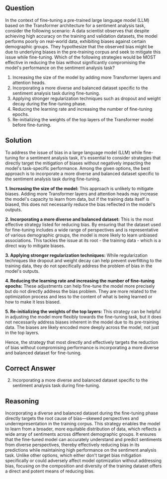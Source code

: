 ## Question
In the context of fine-tuning a pre-trained large language model (LLM) based on the Transformer architecture for a sentiment analysis task, consider the following scenario: A data scientist observes that despite achieving high accuracy on the training and validation datasets, the model performs poorly on real-world data, exhibiting biases against certain demographic groups. They hypothesize that the observed bias might be due to underlying biases in the pre-training corpus and seek to mitigate this issue while fine-tuning. Which of the following strategies would be MOST effective in reducing the bias without significantly compromising the model's performance on the sentiment analysis task?

1. Increasing the size of the model by adding more Transformer layers and attention heads.
2. Incorporating a more diverse and balanced dataset specific to the sentiment analysis task during fine-tuning.
3. Applying stronger regularization techniques such as dropout and weight decay during the fine-tuning phase.
4. Reducing the learning rate and increasing the number of fine-tuning epochs.
5. Re-initializing the weights of the top layers of the Transformer model before fine-tuning.

## Solution

To address the issue of bias in a large language model (LLM) while fine-tuning for a sentiment analysis task, it's essential to consider strategies that directly target the mitigation of biases without negatively impacting the model's task-specific performance. Among the given options, the best approach is to incorporate a more diverse and balanced dataset specific to the sentiment analysis task during fine-tuning.

**1. Increasing the size of the model:** This approach is unlikely to mitigate biases. Adding more Transformer layers and attention heads may increase the model's capacity to learn from data, but if the training data itself is biased, this does not necessarily reduce the bias reflected in the model's outputs.

**2. Incorporating a more diverse and balanced dataset:** This is the most effective strategy listed for reducing bias. By ensuring that the dataset used for fine-tuning includes a wide range of perspectives and is representative of various demographic groups, the model is more likely to learn unbiased associations. This tackles the issue at its root - the training data - which is a direct way to mitigate biases.

**3. Applying stronger regularization techniques:** While regularization techniques like dropout and weight decay can help prevent overfitting to the training data, they do not specifically address the problem of bias in the model's outputs.

**4. Reducing the learning rate and increasing the number of fine-tuning epochs:** These adjustments can help fine-tune the model more precisely but do not directly address the bias problem. They are more related to the optimization process and less to the content of what is being learned or how to make it less biased.

**5. Re-initializing the weights of the top layers:** This strategy can be helpful in adjusting the model more flexibly towards the fine-tuning task, but it does not necessarily address biases inherent in the model due to its pre-training data. The biases are likely encoded more deeply across the model, not just in the top layers.

Hence, the strategy that most directly and effectively targets the reduction of bias without compromising performance is incorporating a more diverse and balanced dataset for fine-tuning.

## Correct Answer

2. Incorporating a more diverse and balanced dataset specific to the sentiment analysis task during fine-tuning.

## Reasoning

Incorporating a diverse and balanced dataset during the fine-tuning phase directly targets the root cause of bias—skewed perspectives and underrepresentation in the training corpus. This strategy enables the model to learn from a broader, more equitable distribution of data, which reflects a wide array of sentiments across different demographic groups. It ensures that the fine-tuned model can accurately understand and predict sentiments from diverse perspectives, thereby effectively reducing bias in its predictions while maintaining high performance on the sentiment analysis task. Unlike other options, which either don't target bias mitigation specifically or could adversely affect model optimization without addressing bias, focusing on the composition and diversity of the training dataset offers a direct and potent means of reducing bias.